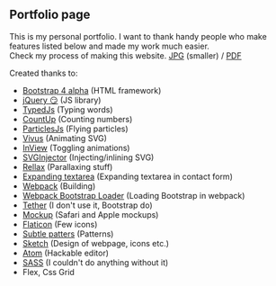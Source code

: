 ## Portfolio page

This is my personal portfolio. I want to thank handy people who make features listed below and made my work much easier.  
Check my process of making this website. [JPG](http://www.jsemroman.cz/making-of.jpg) (smaller) / [PDF](http://www.jsemroman.cz/making-of.pdf) 
 
Created thanks to:
* [Bootstrap 4 alpha](https://www.getbootstrap.com "Bootstrap") (HTML framework)
* [jQuery 😏](https://jquery.com "Jquery") (JS library)
* [TypedJs](http://www.mattboldt.com/demos/typed-js/ "Typed JS") (Typing words)
* [CountUp](https://inorganik.github.io/countUp.js/ "CountUp") (Counting numbers)
* [ParticlesJs](http://vincentgarreau.com/particles.js/ "ParticlesJs") (Flying particles)
* [Vivus](https://maxwellito.github.io/vivus/ "Vivus") (Animating SVG)
* [InView](https://github.com/camwiegert/in-view "inView") (Toggling animations)
* [SVGInjector](https://github.com/iconic/SVGInjector "SVGInjector") (Injecting/inlining SVG)
* [Rellax](https://github.com/dixonandmoe/rellax "Rellax") (Parallaxing stuff)
* [Expanding textarea](https://github.com/bgrins/ExpandingTextareas "Expanding area") (Expanding textarea in contact form)
* [Webpack](https://webpack.github.io "Webpack") (Building)
* [Webpack Bootstrap Loader](https://github.com/shakacode/bootstrap-loader "Webpack Bootstrap loader") (Loading Bootstrap in webpack)
* [Tether](http://tether.io "Tether") (I don't use it, Bootstrap do)
* [Mockup](http://creativebooster.net "creativebooster") (Safari and Apple mockups)
* [Flaticon](http://flaticon.com/ "Flaticon") (Few icons)
* [Subtle patters](https://www.toptal.com/designers/subtlepatterns/ "Subtle patterns") (Patterns)
* [Sketch](https://www.sketchapp.com "Sketch") (Design of webpage, icons etc.)
* [Atom](https://atom.io "Atom") (Hackable editor)
* [SASS](http://sass-lang.com "Sass") (I couldn't do anything without it)
* Flex, Css Grid
